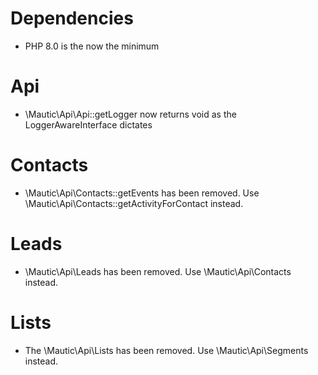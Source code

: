 # Dependencies
* PHP 8.0 is the now the minimum

# Api
* \Mautic\Api\Api::getLogger now returns void as the LoggerAwareInterface dictates

# Contacts
* \Mautic\Api\Contacts::getEvents has been removed. Use \Mautic\Api\Contacts::getActivityForContact instead.

# Leads
* \Mautic\Api\Leads has been removed. Use \Mautic\Api\Contacts instead.

# Lists
* The \Mautic\Api\Lists has been removed. Use \Mautic\Api\Segments instead.

